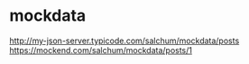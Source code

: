 # mockdata

http://my-json-server.typicode.com/salchum/mockdata/posts
https://mockend.com/salchum/mockdata/posts/1
